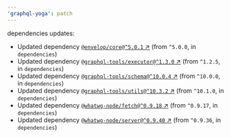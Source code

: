 ```yaml
---
'graphql-yoga': patch
---
```

dependencies updates:
  - Updated dependency [`@envelop/core@^5.0.1`
    ↗︎](https://www.npmjs.com/package/@envelop/core/v/5.0.1) (from `^5.0.0`, in `dependencies`)
  - Updated dependency [`@graphql-tools/executor@^1.3.0`
    ↗︎](https://www.npmjs.com/package/@graphql-tools/executor/v/1.3.0) (from `^1.2.5`, in
    `dependencies`)
  - Updated dependency [`@graphql-tools/schema@^10.0.4`
    ↗︎](https://www.npmjs.com/package/@graphql-tools/schema/v/10.0.4) (from `^10.0.0`, in
    `dependencies`)
  - Updated dependency [`@graphql-tools/utils@^10.3.2`
    ↗︎](https://www.npmjs.com/package/@graphql-tools/utils/v/10.3.2) (from `^10.1.0`, in
    `dependencies`)
  - Updated dependency [`@whatwg-node/fetch@^0.9.18`
    ↗︎](https://www.npmjs.com/package/@whatwg-node/fetch/v/0.9.18) (from `^0.9.17`, in
    `dependencies`)
  - Updated dependency [`@whatwg-node/server@^0.9.40`
    ↗︎](https://www.npmjs.com/package/@whatwg-node/server/v/0.9.40) (from `^0.9.36`, in
    `dependencies`)
